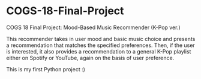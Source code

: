 # COGS-18-Final-Project
COGS 18 Final Project: Mood-Based Music Recommender (K-Pop ver.)

This recommender takes in user mood and basic music choice and presents a recommendation that matches the specified preferences. Then, if the user is interested, it also provides a recommendation to a general K-Pop playlist either on Spotify or YouTube, again on the basis of user preference.

This is my first Python project :)
